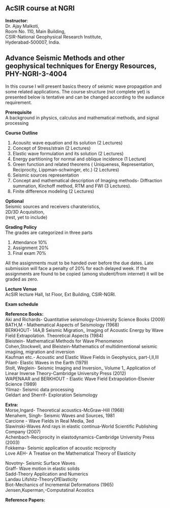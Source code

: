 ## AcSIR course at NGRI
**Instructor**:  
Dr. Ajay Malkoti,  
Room No. 110, Main Building,  
CSIR-National Geophysical Research Institute,    
Hyderabad-500007, India.


## Advance Seismic Methods and other geophysical techniques for Energy Resources, PHY-NGRI-3-4004 
In this course I will present basics theory of seismic wave propagation and some related applications. 
The course structure (not complete yet) is presented below is tentative and can be changed according to the audiance requirement. 

**Prerequisite**   
A background in physics, calculus and mathematical methods, and signal processing

**Course Outline**
1. Acousitc wave equation and its solution (2 Lectures)
2. Concept of Stress/strain (2 Lectures)  
3. Elastic wave formulation and its solution (2 Lectures)
5. Energy partitioning for normal and oblique incidence (1 Lecture)
6. Green function and related theorems  ( Uniqueness, Representation, Reciprocity, Lippman-schwinger, etc.) (2 Lectures)
8. Seismic sources representation 
9. Concept and mathematical description of Imaging methods- Diffraction summation, Kirchoff method, RTM and FWI (3 Lectures). 
10. Finite difference modeling (2 Lectures)

**Optional**   
Seismic sources and receivers charateristics,   
2D/3D Acquisition,   
(rest, yet to include)


**Grading Policy**   
The grades are categorized in three parts
1. Attendance 10%
2. Assignment 20%   
3. Final exam 70% 

All the assignments must to be handed over before the due dates. Late submission will face a penalty of 20% for each delayed week. If the assignments are found to be copied (among student/from internet) it will be graded as zero.


**Lecture Venue**    
AcSIR lecture Hall, Ist Floor,
Ext Building, CSIR-NGRI.


**Exam schedule**  


**Reference Books:**  
Aki and  Richards- Quantitative seismology-University Science Books (2009)  
BATH,M - Mathematical Aspects of Seismology (1968)  
BERKHOUT- 14A,B Seismic Migration_ Imaging of Acoustic Energy by Wave Field Extrapolation. Theoretical Aspects (1984)  
Bleistein- Mathematical Methods for Wave Phenomenon  
Cohen,Stockwell, and Bleistein-Mathematics of multidimentional  seismic imagiing, migration and inversion  
Kaufman etc.- Acoustic and Elastic Wave Fields in Geophysics, part-I,II,III  
Pilant- Elastic Waves in the Earth (1979)  
Stolt, Weglein- Seismic Imaging and Inversion_ Volume 1_ Application of Linear Inverse Theory-Cambridge University Press (2012)  
WAPENAAR and BERKHOUT - Elastic Wave Field Extrapolation-Elsevier Science (1989)  
Yilmaz- Seismic data processing  
Geldart and Sherrif- Exploration Seismology  



**Extra:**  
Morse,Ingard- Theoretical acoustics-McGraw-Hill (1968)  
Menahem, Singh- Seismic Waves and Sources, 1981  
Carcione - Wave Fields in Real Media, 3ed  
Slawinski-Waves And rays in elastic continua-World Scientific Publishing Company (2007)  
Achenbach-Reciprocity in elastodynamics-Cambridge University Press (2003)  
Fokkema- Seismic application of acoustic reciprocity  
Love AEH- A Treatise on the Mathematical Theory of Elasticity  

Novotny- Seismic Surface Waves  
Graff- Wave motion in elastic solids  
Sadd-Theory Application and Numerics  
Landau Lifshitz-TheoryOfElasticity  
Biot-Mechanics of Incremental Deformations (1965)   
Jensen,Kuperman,-Computatinal Acostics


**Reference Papers:**



<!--- http://web.gps.caltech.edu/classes/ge193.old/ --->

